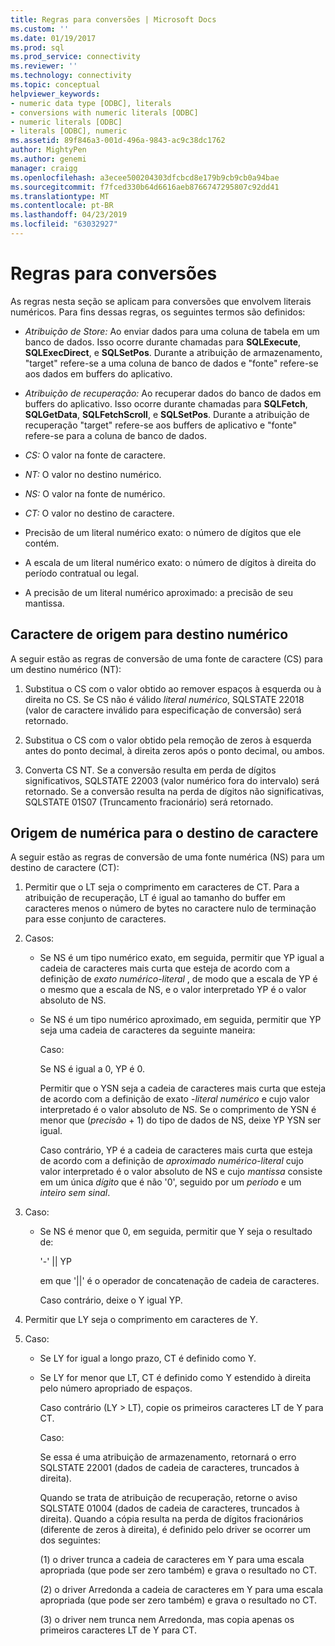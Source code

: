 ```yaml
---
title: Regras para conversões | Microsoft Docs
ms.custom: ''
ms.date: 01/19/2017
ms.prod: sql
ms.prod_service: connectivity
ms.reviewer: ''
ms.technology: connectivity
ms.topic: conceptual
helpviewer_keywords:
- numeric data type [ODBC], literals
- conversions with numeric literals [ODBC]
- numeric literals [ODBC]
- literals [ODBC], numeric
ms.assetid: 89f846a3-001d-496a-9843-ac9c38dc1762
author: MightyPen
ms.author: genemi
manager: craigg
ms.openlocfilehash: a3ecee500204303dfcbcd8e179b9cb9cb0a94bae
ms.sourcegitcommit: f7fced330b64d6616aeb8766747295807c92dd41
ms.translationtype: MT
ms.contentlocale: pt-BR
ms.lasthandoff: 04/23/2019
ms.locfileid: "63032927"
---
```

# <a name="rules-for-conversions"></a>Regras para conversões
As regras nesta seção se aplicam para conversões que envolvem literais numéricos. Para fins dessas regras, os seguintes termos são definidos:  
  
-   *Atribuição de Store:* Ao enviar dados para uma coluna de tabela em um banco de dados. Isso ocorre durante chamadas para **SQLExecute**, **SQLExecDirect**, e **SQLSetPos**. Durante a atribuição de armazenamento, "target" refere-se a uma coluna de banco de dados e "fonte" refere-se aos dados em buffers do aplicativo.  
  
-   *Atribuição de recuperação:* Ao recuperar dados do banco de dados em buffers do aplicativo. Isso ocorre durante chamadas para **SQLFetch**, **SQLGetData**, **SQLFetchScroll**, e **SQLSetPos**. Durante a atribuição de recuperação "target" refere-se aos buffers de aplicativo e "fonte" refere-se para a coluna de banco de dados.  
  
-   *CS:* O valor na fonte de caractere.  
  
-   *NT:* O valor no destino numérico.  
  
-   *NS:* O valor na fonte de numérico.  
  
-   *CT:* O valor no destino de caractere.  
  
-   Precisão de um literal numérico exato: o número de dígitos que ele contém.  
  
-   A escala de um literal numérico exato: o número de dígitos à direita do período contratual ou legal.  
  
-   A precisão de um literal numérico aproximado: a precisão de seu mantissa.  
  
## <a name="character-source-to-numeric-target"></a>Caractere de origem para destino numérico  
 A seguir estão as regras de conversão de uma fonte de caractere (CS) para um destino numérico (NT):  
  
1.  Substitua o CS com o valor obtido ao remover espaços à esquerda ou à direita no CS. Se CS não é válido *literal numérico*, SQLSTATE 22018 (valor de caractere inválido para especificação de conversão) será retornado.  
  
2.  Substitua o CS com o valor obtido pela remoção de zeros à esquerda antes do ponto decimal, à direita zeros após o ponto decimal, ou ambos.  
  
3.  Converta CS NT. Se a conversão resulta em perda de dígitos significativos, SQLSTATE 22003 (valor numérico fora do intervalo) será retornado. Se a conversão resulta na perda de dígitos não significativas, SQLSTATE 01S07 (Truncamento fracionário) será retornado.  
  
## <a name="numeric-source-to-character-target"></a>Origem de numérica para o destino de caractere  
 A seguir estão as regras de conversão de uma fonte numérica (NS) para um destino de caractere (CT):  
  
1.  Permitir que o LT seja o comprimento em caracteres de CT. Para a atribuição de recuperação, LT é igual ao tamanho do buffer em caracteres menos o número de bytes no caractere nulo de terminação para esse conjunto de caracteres.  
  
2.  Casos:  
  
    -   Se NS é um tipo numérico exato, em seguida, permitir que YP igual a cadeia de caracteres mais curta que esteja de acordo com a definição de *exato numérico-literal* , de modo que a escala de YP é o mesmo que a escala de NS, e o valor interpretado YP é o valor absoluto de NS.  
  
    -   Se NS é um tipo numérico aproximado, em seguida, permitir que YP seja uma cadeia de caracteres da seguinte maneira:  
  
         Caso:  
  
         Se NS é igual a 0, YP é 0.  
  
         Permitir que o YSN seja a cadeia de caracteres mais curta que esteja de acordo com a definição de exato -*literal numérico* e cujo valor interpretado é o valor absoluto de NS. Se o comprimento de YSN é menor que (*precisão* + 1) do tipo de dados de NS, deixe YP YSN ser igual.  
  
         Caso contrário, YP é a cadeia de caracteres mais curta que esteja de acordo com a definição de *aproximado numérico-literal* cujo valor interpretado é o valor absoluto de NS e cujo *mantissa* consiste em um única *dígito* que é não '0', seguido por um *período* e um *inteiro sem sinal*.  
  
3.  Caso:  
  
    -   Se NS é menor que 0, em seguida, permitir que Y seja o resultado de:  
  
         '-' &#124;&#124; YP  
  
         em que '&#124;&#124;' é o operador de concatenação de cadeia de caracteres.  
  
         Caso contrário, deixe o Y igual YP.  
  
4.  Permitir que LY seja o comprimento em caracteres de Y.  
  
5.  Caso:  
  
    -   Se LY for igual a longo prazo, CT é definido como Y.  
  
    -   Se LY for menor que LT, CT é definido como Y estendido à direita pelo número apropriado de espaços.  
  
         Caso contrário (LY > LT), copie os primeiros caracteres LT de Y para CT.  
  
         Caso:  
  
         Se essa é uma atribuição de armazenamento, retornará o erro SQLSTATE 22001 (dados de cadeia de caracteres, truncados à direita).  
  
         Quando se trata de atribuição de recuperação, retorne o aviso SQLSTATE 01004 (dados de cadeia de caracteres, truncados à direita). Quando a cópia resulta na perda de dígitos fracionários (diferente de zeros à direita), é definido pelo driver se ocorrer um dos seguintes:  
  
         (1) o driver trunca a cadeia de caracteres em Y para uma escala apropriada (que pode ser zero também) e grava o resultado no CT.  
  
         (2) o driver Arredonda a cadeia de caracteres em Y para uma escala apropriada (que pode ser zero também) e grava o resultado no CT.  
  
         (3) o driver nem trunca nem Arredonda, mas copia apenas os primeiros caracteres LT de Y para CT.
